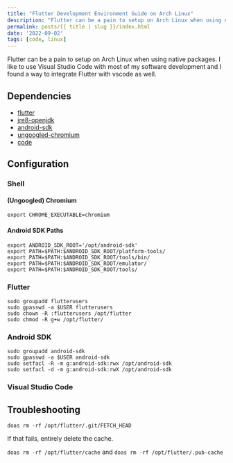 ```yaml
---
title: "Flutter Development Environment Guide on Arch Linux"
description: "Flutter can be a pain to setup on Arch Linux when using native packages. I like to use Visual Studio Code with most of my software development and I found a way to integrate Flutter with vscode as well."
permalink: posts/{{ title | slug }}/index.html
date: '2022-09-02'
tags: [code, linux]
---
```


Flutter can be a pain to setup on Arch Linux when using native packages. I like to use Visual Studio Code with most of my software development and I found a way to integrate Flutter with vscode as well.

## Dependencies

* [flutter](https://aur.archlinux.org/packages/flutter)
* [jre8-openjdk](https://archlinux.org/packages/extra/x86_64/jre8-openjdk/)
* [android-sdk](https://aur.archlinux.org/packages/android-sdk)
* [ungoogled-chromium](https://aur.archlinux.org/packages/ungoogled-chromium)
* [code](https://archlinux.org/packages/community/x86_64/code/)


## Configuration

### Shell

#### (Ungoogled) Chromium
```shell
export CHROME_EXECUTABLE=chromium
```

#### Android SDK Paths

```shell
export ANDROID_SDK_ROOT='/opt/android-sdk'
export PATH=$PATH:$ANDROID_SDK_ROOT/platform-tools/
export PATH=$PATH:$ANDROID_SDK_ROOT/tools/bin/
export PATH=$PATH:$ANDROID_SDK_ROOT/emulator/
export PATH=$PATH:$ANDROID_SDK_ROOT/tools/
```

### Flutter

```shell
sudo groupadd flutterusers
sudo gpasswd -a $USER flutterusers
sudo chown -R :flutterusers /opt/flutter
sudo chmod -R g+w /opt/flutter/
```

### Android SDK

```shell
sudo groupadd android-sdk
sudo gpasswd -a $USER android-sdk
sudo setfacl -R -m g:android-sdk:rwx /opt/android-sdk
sudo setfacl -d -m g:android-sdk:rwX /opt/android-sdk
```

### Visual Studio Code

## Troubleshooting

`doas rm -rf /opt/flutter/.git/FETCH_HEAD`

If that fails, entirely delete the cache.

`doas rm -rf /opt/flutter/cache` and `doas rm -rf /opt/flutter/.pub-cache`